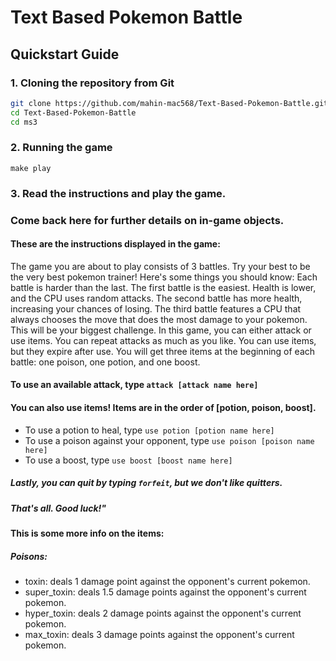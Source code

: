# Text Based Pokemon Battle

## Quickstart Guide
### 1. Cloning the repository from Git
```bash
git clone https://github.com/mahin-mac568/Text-Based-Pokemon-Battle.git
cd Text-Based-Pokemon-Battle
cd ms3
```
### 2. Running the game 
```
make play
```
### 3. Read the instructions and play the game. 
### Come back here for further details on in-game objects. 

#### These are the instructions displayed in the game: 
    
The game you are about to play consists of 3 battles. Try your best to be the very best pokemon trainer! Here's some things you should know: 
Each battle is harder than the last. The first battle is the easiest. Health is lower, and the CPU uses random attacks. The second battle has 
more health, increasing your chances of losing. The third battle features a CPU that always chooses the move that does the most damage to your 
pokemon. This will be your biggest challenge. In this game, you can either attack or use items. You can repeat attacks as much as you like. 
You can use items, but they expire after use. You will get three items at the beginning of each battle: one poison, one potion, and one boost.

#### To use an available attack, type ```attack [attack name here]```

#### You can also use items! Items are in the order of [potion, poison, boost].
- To use a potion to heal, type ```use potion [potion name here]```
- To use a poison against your opponent, type ```use poison [poison name here]```
- To use a boost, type ```use boost [boost name here]```

##### Lastly, you can quit by typing ```forfeit```, but we don't like quitters.

##### That's all. Good luck!"


#### This is some more info on the items: 
##### Poisons:
- toxin: deals 1 damage point against the opponent's current pokemon. 
- super_toxin: deals 1.5 damage points against the opponent's current pokemon.
- hyper_toxin: deals 2 damage points against the opponent's current pokemon.
- max_toxin: deals 3 damage points against the opponent's current pokemon.
